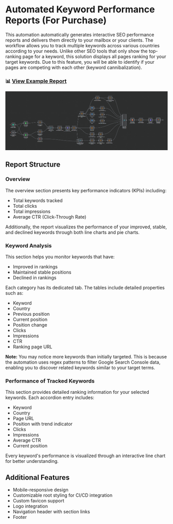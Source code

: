 # Automated Keyword Performance Reports (For Purchase)

This automation automatically generates interactive SEO performance reports and delivers them directly to your mailbox or your clients. The workflow allows you to track multiple keywords across various countries according to your needs. Unlike other SEO tools that only show the top-ranking page for a keyword, this solution displays all pages ranking for your target keywords. Due to this feature, you will be able to identify if your pages are competing with each other (keyword cannibalization).


### 📊 [View Example Report](./n8n-keyword-rank-tracking-example-report.html)

![n8n automation for keyword report generation](./automated-keyword-tracking-and-analysis-report.png)

## Report Structure

### Overview
The overview section presents key performance indicators (KPIs) including:
- Total keywords tracked
- Total clicks
- Total impressions
- Average CTR (Click-Through Rate)

Additionally, the report visualizes the performance of your improved, stable, and declined keywords through both line charts and pie charts.

### Keyword Analysis
This section helps you monitor keywords that have:
- Improved in rankings
- Maintained stable positions
- Declined in rankings

Each category has its dedicated tab. The tables include detailed properties such as:
- Keyword
- Country
- Previous position
- Current position
- Position change
- Clicks
- Impressions
- CTR
- Ranking page URL

**Note:** You may notice more keywords than initially targeted. This is because the automation uses regex patterns to filter Google Search Console data, enabling you to discover related keywords similar to your target terms.

### Performance of Tracked Keywords
This section provides detailed ranking information for your selected keywords. Each accordion entry includes:
- Keyword
- Country
- Page URL
- Position with trend indicator
- Clicks
- Impressions
- Average CTR
- Current position

Every keyword's performance is visualized through an interactive line chart for better understanding.

## Additional Features

- Mobile-responsive design
- Customizable root styling for CI/CD integration
- Custom favicon support
- Logo integration
- Navigation header with section links
- Footer
